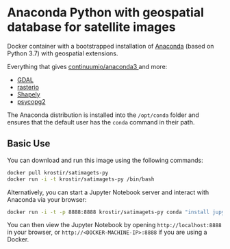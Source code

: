 # Anaconda Python with geospatial database for satellite images

Docker container with a bootstrapped installation of [Anaconda](http://continuum.io/downloads) (based on Python 3.7) with geospatial extensions.

Everything that gives [continuumio/anaconda3
](https://hub.docker.com/r/continuumio/anaconda3) and more:

* [GDAL](http://www.gdal.org/)
* [rasterio](https://mapbox.github.io/rasterio/)
* [Shapely](https://github.com/Toblerity/Shapely)
* [psycopg2](https://www.psycopg.org)

The Anaconda distribution is installed into the `/opt/conda` folder and ensures that the default user has the `conda` command in their path.


## Basic Use

You can download and run this image using the following commands:

```bash
docker pull krostir/satimagets-py
docker run -i -t krostir/satimagets-py /bin/bash
```

Alternatively, you can start a Jupyter Notebook server and interact with Anaconda via your browser:

```bash
docker run -i -t -p 8888:8888 krostir/satimagets-py conda "install jupyter -y --quiet && mkdir /opt/notebooks && /opt/conda/bin/jupyter notebook --notebook-dir=/opt/notebooks --ip='0.0.0.0' --port=8888 --no-browser"
```

You can then view the Jupyter Notebook by opening `http://localhost:8888` in your browser, or `http://<DOCKER-MACHINE-IP>:8888` if you are using a Docker.
